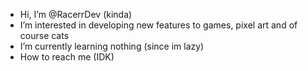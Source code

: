 - Hi, I’m @RacerrDev (kinda)
- I’m interested in developing new features to games, pixel art and of course cats
- I’m currently learning nothing (since im lazy)
- How to reach me (IDK)

<!---
RacerrDev/RacerrDev is a ✨ special ✨ repository because its `README.md` (this file) appears on your GitHub profile.
You can click the Preview link to take a look at your changes.
--->
